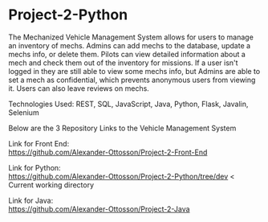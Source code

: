 # Project-2-Python

The Mechanized Vehicle Management System allows for users to manage an inventory of mechs. Admins can add mechs to the database, update a mechs info, or delete them. Pilots can view detailed information about a mech and check them out of the inventory for missions. If a user isn't logged in they are still able to view some mechs info, but Admins are able to set a mech as confidential, which prevents anonymous users from viewing it. Users can also leave reviews on mechs.

Technologies Used:
REST, SQL, JavaScript, Java, Python, Flask, Javalin, Selenium

Below are the 3 Repository Links to the Vehicle Management System

Link for Front End:<br>
  https://github.com/Alexander-Ottosson/Project-2-Front-End
 
Link for Python:<br>
https://github.com/Alexander-Ottosson/Project-2-Python/tree/dev < Current working directory
<!-- Commented out  https://github.com/Alexander-Ottosson/Project-2-Python -->
  
Link for Java:<br>
  https://github.com/Alexander-Ottosson/Project-2-Java
  
<!-- To run the App Install
  1. `pip install psycopg2`
  2. `pip install flask`
  3. `pip install flask_cors`
  4. `pip install unittest`
  5. `pip install behave`
  6. `pip install selenium`
 -->

